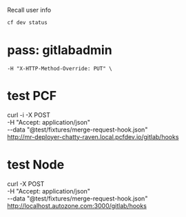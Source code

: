 
Recall user info

```bash
cf dev status
```

# pass: gitlabadmin
    -H "X-HTTP-Method-Override: PUT" \


# test PCF
curl -i -X POST \
 -H "Accept: application/json" \
 --data "@test/fixtures/merge-request-hook.json" \
 http://mr-deployer-chatty-raven.local.pcfdev.io/gitlab/hooks
 
# test Node 

curl -X POST  \
 -H "Accept: application/json" \
 --data "@test/fixtures/merge-request-hook.json" \
 http://localhost.autozone.com:3000/gitlab/hooks
 
